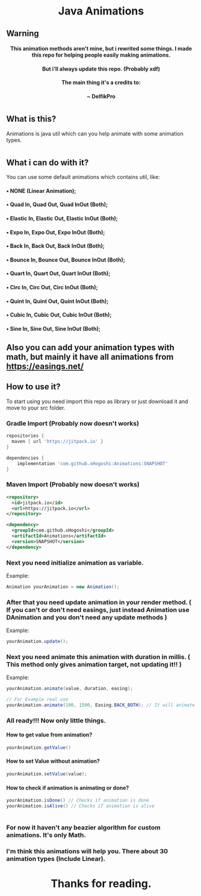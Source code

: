 
<h1></h1>
<h1 align="center">Java Animations</h1>
<h3></h3>

## Warning

<h4 align="center">This animation methods aren't mine, but i rewrited some things. I made this repo for helping people easily making animations.</h4>
<h4 align="center">But i'll always update this repo. (Probably xdf)</h4>
<h4 align="center">The main thing it's a credits to:</h6>
<h4 align="center">~ DelfikPro</h6>
<h1></h1>

## What is this?
Animations is java util which can you help animate with some animation types.
<h1></h1>

## What i can do with it?
You can use some default animations which contains util, like:
#### • NONE (Linear Animation);
#### • Quad In, Quad Out, Quad InOut (Both);
#### • Elastic In, Elastic Out, Elastic InOut (Both);
#### • Expo In, Expo Out, Expo InOut (Both);
#### • Back In, Back Out, Back InOut (Both);
#### • Bounce In, Bounce Out, Bounce InOut (Both);
#### • Quart In, Quart Out, Quart InOut (Both);
#### • Circ In, Circ Out, Circ InOut (Both);
#### • Quint In, Quint Out, Quint InOut (Both);
#### • Cubic In, Cubic Out, Cubic InOut (Both);
#### • Sine In, Sine Out, Sine InOut (Both);
## Also you can add your animation types with math, but mainly it have all animations from https://easings.net/

## How to use it?
To start using you need import this repo as library or just download it and move to your src folder.
### Gradle Import (Probably now doesn't works)
```gradle
repositories {
  maven { url 'https://jitpack.io' }
}

dependencies {
    implementation 'com.github.xHogoshi:Animations:SNAPSHOT'
}
```

### Maven Import (Probably now doesn't works)
```xml
<repository>    
  <id>jitpack.io</id>    
  <url>https://jitpack.io</url>
</repository>

<dependency>
  <groupId>com.github.xHogoshi</groupId>
  <artifactId>Animations</artifactId>
  <version>SNAPSHOT</version>
</dependency>
```

### Next you need initialize animation as variable.
Example:
```java
Animation yourAnimation = new Animation();
```

### After that you need update animation in your render method. ( If you can't or don't need easings, just instead Animation use DAnimation and you don't need any update methods )
Example:
```java
yourAnimation.update();
```

### Next you need animate this animation with duration in millis. ( This method only gives animation target, not updating it!! )
Example:
```java
yourAnimation.animate(value, duration, easing);

// For Example real use
yourAnimation.animate(100, 1500, Easing.BACK_BOTH); // It will animate animation to 100 value and animating 1500 millis or 1,5 second with Back Both easing. All easings: https://easings.net/
```

### All ready!!! Now only little things.
#### How to get value from animation?
```java
yourAnimation.getValue()
```
#### How to set Value without animation?
```java
yourAnimation.setValue(value);
```
#### How to check if animation is animating or done?
```java
yourAnimation.isDone() // Checks if animation is done
yourAnimation.isAlive() // Checks if animation is alive
```

<h1></h1>

### For now it haven't any beazier algorithm for custom animations. It's only Math.

### I'm think this animations will help you. There about 30 animation types (Include Linear).

<h1></h1>
<h1 align="center">Thanks for reading.</h1>
